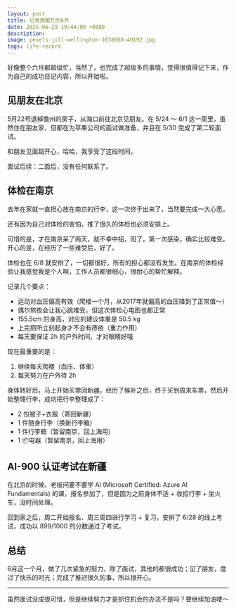```yaml
---
layout: post
title: 记我那繁忙的6月
date: 2025-06-29 19:44:00 +0800
description: 
image: pexels-jill-wellington-1638660-40192.jpg
tags: life-record
---
```


好像整个六月都超级忙，当然了，也完成了超级多的事情，觉得很值得记下来，作为自己的成功日记内容，所以开始啦。

## 见朋友在北京

5月22号退掉儋州的房子，从海口前往北京见朋友。在 5/24 ～ 6/1 这一周里，虽然住在朋友家，但都在为苹果公司的面试做准备，并且在 5/30 完成了第二轮面试。

和朋友见面超开心，哈哈，我享受了这段时间。

面试后续：二面后，没有任何联系了。

## 体检在南京

去年在家就一直担心放在南京的行李，这一次终于出来了，当然要完成一大心愿。

还有因为自己对体检的害怕，推了很久的体检也必须安排上。

可惜的是，才在南京呆了两天，就不幸中招，阳了。第一次感染，确实比较难受。开心的是，在经历了一些难受后，好了。

体检也在 6/8 就安排了，一切都很好，所有的担心都没有发生。在南京的体检经验让我感觉我是个人啊，工作人员都很细心，很耐心的帮忙解释。

记录几个要点：
- 运动对血压偏高有效（爬楼一个月，从2017年就偏高的血压降到了正常值～）
- 偶尔熬夜会让我心跳难受，但这次体检心电图也都正常
- 155.5cm 的身高，对应的建议体重是 50.5 kg
- 上完厕所立刻起身才不会有痔疮（重力作用）
- 每天要保证 2h 的户外时间，才对眼睛好哦

现在最重要的是：
1. 继续每天爬楼（血压、体重）
2. 每天努力在户外待 2h

身体转好后，马上开始买票回新疆。经历了候补之后，终于买到周末车票，然后开始整理行李，成功把行李整理成了：
- 2 包被子+衣服（寄回新疆）
- 1 件随身行李（换新行李箱）
- 1 件行李箱（暂留南京，回上海用）
- 1 📦电器（暂留南京，回上海用）

## AI-900 认证考试在新疆

在北京的时候，老板问要不要学 AI (Microsoft Certified: Azure AI Fundamentals) 的课，报名参加了，但是因为之前身体不适 + 收拾行李 + 坐火车，没时间处理。

回到家之后，周二开始报名、周三周四进行学习 + 复习，安排了 6/28 的线上考试，成功以 899/1000 的分数通过了考试。

## 总结

6月这一个月，做了几次紧急的努力，除了面试，其他的都很成功；见了朋友，度过了快乐的时光；完成了推迟很久的事，所以很开心。

---

虽然面试没成很可惜，但是继续努力才是抓住机会的办法不是吗？要继续加油喽～

